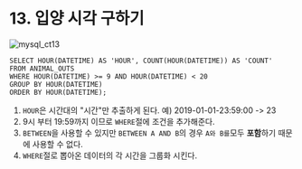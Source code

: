 # 13. 입양 시각 구하기

![mysql_ct13](/Users/choibyeonghwi/Desktop/스크린샷/코딩테스트/mysql_ct13.png)

```mysql
SELECT HOUR(DATETIME) AS 'HOUR', COUNT(HOUR(DATETIME)) AS 'COUNT'
FROM ANIMAL_OUTS
WHERE HOUR(DATETIME) >= 9 AND HOUR(DATETIME) < 20
GROUP BY HOUR(DATETIME)
ORDER BY HOUR(DATETIME);
```

1. `HOUR`은 시간대의 "시간"만 추출하게 된다. 예) 2019-01-01-23:59:00 -> 23
2. 9시 부터 19:59까지 이므로 `WHERE`절에 조건을 추가해준다. 
3. `BETWEEN`을 사용할 수 있지만 `BETWEEN A AND B`의 경우 `A와 B를`모두 **포함**하기 때문에 사용할 수 없다.
4. `WHERE`절로 뽑아온 데이터의 각 시간을 그룹화 시킨다.